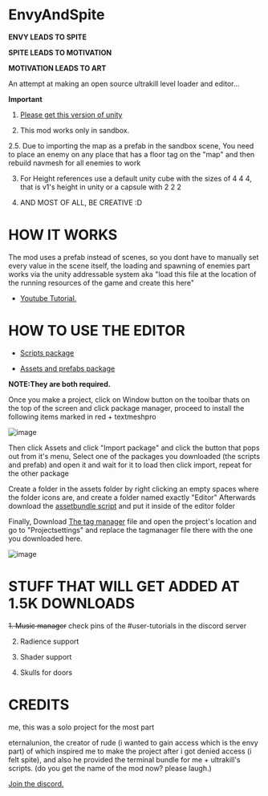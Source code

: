 # EnvyAndSpite

**ENVY LEADS TO SPITE**

**SPITE LEADS TO MOTIVATION**

**MOTIVATION LEADS TO ART**

An attempt at making an open source ultrakill level loader and editor...

**Important** 

 1. [Please get this version of unity](https://unity.com/releases/editor/whats-new/2019.4.40)

 2. This mod works only in sandbox.

 2.5. Due to importing the map as a prefab in the sandbox scene, You need to place an enemy on any place that has a floor tag on the "map" and then rebuild navmesh for all enemies to work

 3. For Height references use a default unity cube with the sizes of 4 4 4, that is v1's height in unity or a capsule with 2 2 2

 4. AND MOST OF ALL, BE CREATIVE :D

# HOW IT WORKS

The mod uses a prefab instead of scenes, so you dont have to manually set every value in the scene itself, the loading and spawning of enemies part works via the unity addressable system aka "load this file at the location of the running resources of the game and create this here"

* [Youtube Tutorial.](https://www.youtube.com/watch?v=n5iKxAL-R6U)

# HOW TO USE THE EDITOR

* [Scripts package](https://drive.google.com/file/d/15RPcbHclhDYlLTH_V4Epg_tj0ap0UKrO/view?usp=sharing)

* [Assets and prefabs package](https://drive.google.com/file/d/1yokKWlKaLgH3NwOk2qx34OQh2tSuDhz-/view?usp=sharing)

**NOTE:They are both required.**

Once you make a project, click on Window button on the toolbar thats on the top of the screen and click package manager, proceed to install the following items marked in red + textmeshpro

![image](https://github.com/Minepool9/EnvyAndSpite/assets/97184060/de74f050-d7bd-4925-87b8-2dea6030abdc)

Then click Assets and click "Import package" and click the button that pops out from it's menu, Select one of the packages you downloaded (the scripts and prefab) and open it and wait for it to load then click import, repeat for the other package

Create a folder in the assets folder by right clicking an empty spaces where the folder icons are, and create a folder named exactly "Editor" Afterwards download the [assetbundle script](https://github.com/Minepool9/EnvyAndSpite/blob/main/CreateAssetBundles.cs) and put it inside of the editor folder 

Finally, Download [The tag manager](https://github.com/Minepool9/EnvyAndSpite/blob/main/TagManager.asset) file and open the project's location and go to "Projectsettings" and replace the tagmanager file there with the one you downloaded here.

![image](https://github.com/Minepool9/EnvyAndSpite/assets/97184060/a997f079-2332-441d-9bb9-dd397faced7c)


# STUFF THAT WILL GET ADDED AT 1.5K DOWNLOADS

 ~~1. Music manager~~ check pins of the #user-tutorials in the discord server

 2. Radience support

 3. Shader support

 4. Skulls for doors

# CREDITS 

me, this was a solo project for the most part

eternalunion, the creator of rude (i wanted to gain access which is the envy part) of which inspired me to make the project after i got denied access (i felt spite), and also he provided the terminal bundle for me + ultrakill's scripts. (do you get the name of the mod now? please laugh.)


[Join the discord.](https://discord.gg/RY8J67neJ9)
